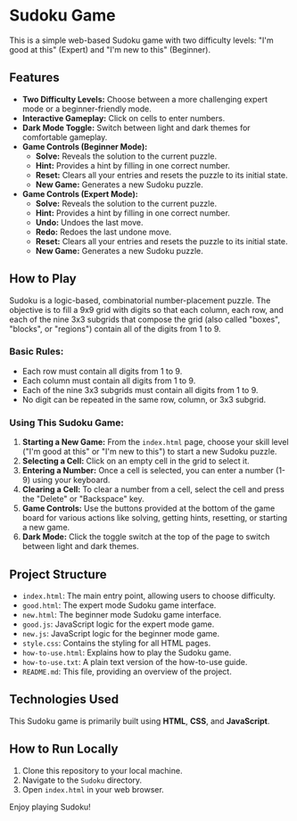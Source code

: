 # Sudoku Game

This is a simple web-based Sudoku game with two difficulty levels: "I'm good at this" (Expert) and "I'm new to this" (Beginner).

## Features

- **Two Difficulty Levels:** Choose between a more challenging expert mode or a beginner-friendly mode.
- **Interactive Gameplay:** Click on cells to enter numbers.
- **Dark Mode Toggle:** Switch between light and dark themes for comfortable gameplay.
- **Game Controls (Beginner Mode):**
    - **Solve:** Reveals the solution to the current puzzle.
    - **Hint:** Provides a hint by filling in one correct number.
    - **Reset:** Clears all your entries and resets the puzzle to its initial state.
    - **New Game:** Generates a new Sudoku puzzle.
- **Game Controls (Expert Mode):**
    - **Solve:** Reveals the solution to the current puzzle.
    - **Hint:** Provides a hint by filling in one correct number.
    - **Undo:** Undoes the last move.
    - **Redo:** Redoes the last undone move.
    - **Reset:** Clears all your entries and resets the puzzle to its initial state.
    - **New Game:** Generates a new Sudoku puzzle.

## How to Play

Sudoku is a logic-based, combinatorial number-placement puzzle. The objective is to fill a 9x9 grid with digits so that each column, each row, and each of the nine 3x3 subgrids that compose the grid (also called "boxes", "blocks", or "regions") contain all of the digits from 1 to 9.

### Basic Rules:

- Each row must contain all digits from 1 to 9.
- Each column must contain all digits from 1 to 9.
- Each of the nine 3x3 subgrids must contain all digits from 1 to 9.
- No digit can be repeated in the same row, column, or 3x3 subgrid.

### Using This Sudoku Game:

1.  **Starting a New Game:** From the `index.html` page, choose your skill level ("I'm good at this" or "I'm new to this") to start a new Sudoku puzzle.
2.  **Selecting a Cell:** Click on an empty cell in the grid to select it.
3.  **Entering a Number:** Once a cell is selected, you can enter a number (1-9) using your keyboard.
4.  **Clearing a Cell:** To clear a number from a cell, select the cell and press the "Delete" or "Backspace" key.
5.  **Game Controls:** Use the buttons provided at the bottom of the game board for various actions like solving, getting hints, resetting, or starting a new game.
6.  **Dark Mode:** Click the toggle switch at the top of the page to switch between light and dark themes.

## Project Structure

- `index.html`: The main entry point, allowing users to choose difficulty.
- `good.html`: The expert mode Sudoku game interface.
- `new.html`: The beginner mode Sudoku game interface.
- `good.js`: JavaScript logic for the expert mode game.
- `new.js`: JavaScript logic for the beginner mode game.
- `style.css`: Contains the styling for all HTML pages.
- `how-to-use.html`: Explains how to play the Sudoku game.
- `how-to-use.txt`: A plain text version of the how-to-use guide.
- `README.md`: This file, providing an overview of the project.

## Technologies Used

This Sudoku game is primarily built using **HTML**, **CSS**, and **JavaScript**.

## How to Run Locally

1.  Clone this repository to your local machine.
2.  Navigate to the `Sudoku` directory.
3.  Open `index.html` in your web browser.

Enjoy playing Sudoku!